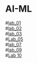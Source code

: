 # AI-ML
#[lab_01](https://github.com/2303A51859/AI-ML/blob/main/assignment_1.ipynb)\
#[lab_02](https://github.com/2303A51859/AI-ML/blob/main/Lab02_AIML_.ipynb)\
#[lab_03](https://github.com/2303A51859/AI-ML/blob/main/Lab3_AIML.ipynb)\
#[Lab_05](https://github.com/2303A51859/AI-ML/blob/main/ASSIGNMENT_5.ipynb)\
#[lab_07](https://github.com/2303A51859/AI-ML/blob/main/Assignment_7.ipynb)\
#[lab_09](https://github.com/2303A51859/AI-ML/blob/main/Assignment_9.ipynb)\
#[Lab 10](https://github.com/2303A51859/AI-ML/blob/main/Assignment_10.ipynb)
